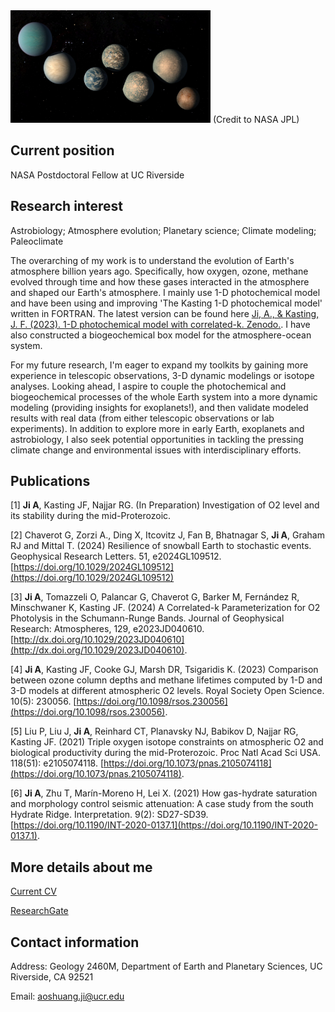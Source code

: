 
<img src="/assets/img/logo.jpg" width="320" height="180">
(Credit to NASA JPL)

## Current position

NASA Postdoctoral Fellow at UC Riverside

## Research interest

Astrobiology; Atmosphere evolution; Planetary science; Climate modeling; Paleoclimate

The overarching of my work is to understand the evolution of Earth's atmosphere billion years ago. Specifically, how oxygen, ozone, methane evolved through time and how these gases interacted in the atmosphere and shaped our Earth's atmosphere. I mainly use 1-D photochemical model and have been using and improving 'The Kasting 1-D photochemical model' written in FORTRAN. The latest version can be found here [Ji, A., & Kasting, J. F. (2023). 1-D photochemical model with correlated-k. Zenodo.](https://doi.org/10.5281/zenodo.10384004). I have also constructed a biogeochemical box model for the atmosphere-ocean system.

For my future research, I'm eager to expand my toolkits by gaining more experience in telescopic observations, 3-D dynamic modelings or isotope analyses. Looking ahead, I aspire to couple the photochemical and biogeochemical processes of the whole Earth system into a more dynamic modeling (providing insights for exoplanets!), and then validate modeled results with real data (from either telescopic observations or lab experiments). In addition to explore more in early Earth, exoplanets and astrobiology, I also seek potential opportunities in tackling the pressing climate change and environmental issues with interdisciplinary efforts.

## Publications

[1] **Ji A**, Kasting JF, Najjar RG. (In Preparation) Investigation of O2 level and its stability during the mid-Proterozoic. 

[2] Chaverot G, Zorzi A., Ding X, Itcovitz J, Fan B, Bhatnagar S, **Ji A**, Graham RJ and Mittal T. (2024) Resilience of snowball Earth to stochastic events. Geophysical Research Letters. 51, e2024GL109512. [https://doi.org/10.1029/2024GL109512](https://doi.org/10.1029/2024GL109512)

[3] **Ji A**, Tomazzeli O, Palancar G, Chaverot G, Barker M, Fernández R, Minschwaner K, Kasting JF. (2024) A Correlated-k Parameterization for O2 Photolysis in the Schumann-Runge Bands. Journal of Geophysical Research: Atmospheres, 129, e2023JD040610. [http://dx.doi.org/10.1029/2023JD040610](http://dx.doi.org/10.1029/2023JD040610).

[4] **Ji A**, Kasting JF, Cooke GJ, Marsh DR, Tsigaridis K. (2023) Comparison between ozone column depths and methane lifetimes computed by 1-D and 3-D models at different atmospheric O2 levels. Royal Society Open Science. 10(5): 230056. 
 [https://doi.org/10.1098/rsos.230056](https://doi.org/10.1098/rsos.230056).

[5] Liu P, Liu J, **Ji A**, Reinhard CT, Planavsky NJ, Babikov D, Najjar RG, Kasting JF. (2021) Triple oxygen isotope constraints on atmospheric O2 and biological productivity during the mid-Proterozoic. Proc Natl Acad Sci USA. 118(51): e2105074118. [https://doi.org/10.1073/pnas.2105074118](https://doi.org/10.1073/pnas.2105074118).

[6] **Ji A**, Zhu T, Marín-Moreno H, Lei X. (2021) How gas-hydrate saturation and morphology control seismic attenuation: A case study from the south Hydrate Ridge. Interpretation. 9(2): SD27-SD39. [https://doi.org/10.1190/INT-2020-0137.1](https://doi.org/10.1190/INT-2020-0137.1).

## More details about me

[Current CV](/CV_AoshuangJi.pdf)

[ResearchGate](https://www.researchgate.net/profile/Aoshuang-Ji/research)

## Contact information

Address: Geology 2460M, Department of Earth and Planetary Sciences, UC Riverside, CA 92521

Email: aoshuang.ji@ucr.edu
